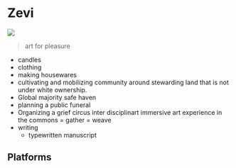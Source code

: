 # Zevi 
![](https://cdn.discordapp.com/attachments/915779732455432212/928433028429123594/unknown.png)

> art for pleasure
+ candles
+ clothing
+ making housewares
+ cultivating and mobilizing community around stewarding land that is not under white ownership.
+ Global majority safe haven
+ planning a public funeral
+ Organizing a grief circus
inter disciplinart immersive art experience in the commons = gather = weave
+ writing 
  + typewritten manuscript

## Platforms 

